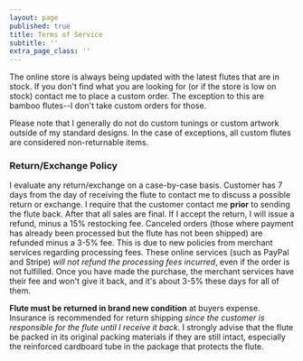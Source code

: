 ```yaml
---
layout: page
published: true
title: Terms of Service
subtitle: ''
extra_page_class: ''
---
```


The online store is always being updated with the latest flutes that are in stock. If you don't find what you are looking for (or if the store is low on stock) contact me to place a custom order.  The exception to this are bamboo flutes--I don't take custom orders for those.

Please note that I generally do not do custom tunings or custom artwork outside of my standard designs. In the case of exceptions, all custom flutes are considered non-returnable items.

### Return/Exchange Policy

I evaluate any return/exchange on a case-by-case basis.  Customer has 7 days from the day of receiving the flute to contact me to discuss a possible return or exchange.  I require that the customer contact me **prior** to sending the flute back. After that all sales are final.  If I accept the return, I will issue a refund, minus a 15%  restocking fee.  Canceled orders (those where payment has already been processed but the flute has not been shipped) are refunded minus a 3-5% fee.   This is due to new policies from merchant services regarding processing fees.  These online services (such as PayPal and Stripe) *will not refund the processing fees incurred*, even if the order is not fulfilled.  Once you have made the purchase, the merchant services have their fee and won't give it back, and it's about 3-5% these days for all of them.   

**Flute must be returned in brand new condition** at buyers expense. Insurance is recommended for return shipping *since the customer is responsible for the flute until I receive it back*.   I strongly advise that the flute be packed in its original packing materials if they are still intact, especially the reinforced cardboard tube in the package that protects the flute.  